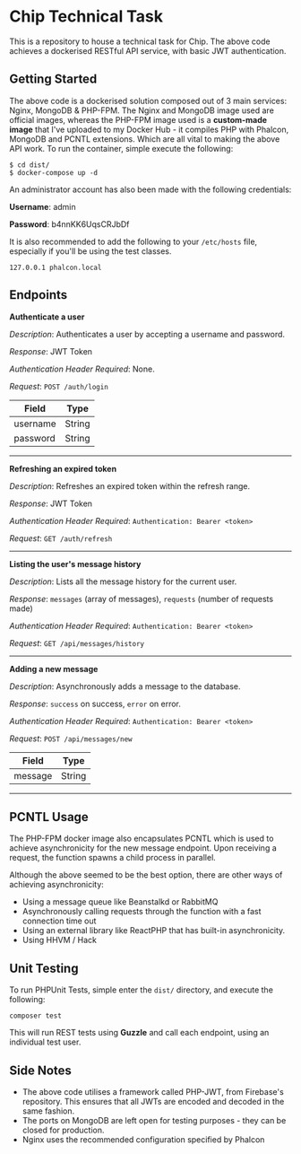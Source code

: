 # Chip Technical Task
This is a repository to house a technical task for Chip. The above code achieves a dockerised RESTful API service, with basic JWT authentication.

## Getting Started
The above code is a dockerised solution composed out of 3 main services: Nginx, MongoDB & PHP-FPM. The Nginx and MongoDB image used are official images, whereas the PHP-FPM image used is a **custom-made image** that I've uploaded to my Docker Hub - it compiles PHP with Phalcon, MongoDB and PCNTL extensions. Which are all vital to making the above API work. To run the container, simple execute the following:

    $ cd dist/
    $ docker-compose up -d

An administrator account has also been made with the following credentials:

**Username**: admin

**Password**: b4nnKK6UqsCRJbDf

It is also recommended to add the following to your `/etc/hosts` file, especially if you'll be using the test classes.

    127.0.0.1 phalcon.local
## Endpoints
**Authenticate a user**

*Description*: Authenticates a user by accepting a username and password.

*Response*: JWT Token

*Authentication Header Required*: None.

*Request*: `POST /auth/login`

|Field|Type|
|--|--|
| username | String |
| password | String |

---
**Refreshing an expired token**

*Description*: Refreshes an expired token within the refresh range.

*Response*: JWT Token

*Authentication Header Required*: `Authentication: Bearer <token>`

*Request*: `GET /auth/refresh`

---
**Listing the user's message history**

*Description*: Lists all the message history for the current user.

*Response*:  `messages` (array of messages), `requests` (number of requests made)

*Authentication Header Required*: `Authentication: Bearer <token>`

*Request*: `GET /api/messages/history`

---
**Adding a new message**

*Description*: Asynchronously adds a message to the database.

*Response*:  `success` on success, `error` on error.

*Authentication Header Required*: `Authentication: Bearer <token>`

*Request*: `POST /api/messages/new`

|Field|Type|
|--|--|
| message | String |
---
## PCNTL Usage
The PHP-FPM docker image also encapsulates PCNTL which is used to achieve asynchronicity for the new message endpoint. Upon receiving a request, the function spawns a child process in parallel.

Although the above seemed to be the best option, there are other ways of achieving asynchronicity:

 - Using a message queue like Beanstalkd or RabbitMQ
 - Asynchronously calling requests through the function with a fast connection time out
 - Using an external library like ReactPHP that has built-in asynchronicity.
 - Using HHVM / Hack

## Unit Testing
To run PHPUnit Tests, simple enter the `dist/` directory, and execute the following:

    composer test

 This will run REST tests using **Guzzle** and call each endpoint, using an individual test user.

## Side Notes

 - The above code utilises a framework called PHP-JWT, from Firebase's
   repository. This ensures that all JWTs are encoded and decoded in the
   same fashion.
 - The ports on MongoDB are left open for testing purposes - they can be closed for production.
 - Nginx uses the recommended configuration specified by Phalcon
